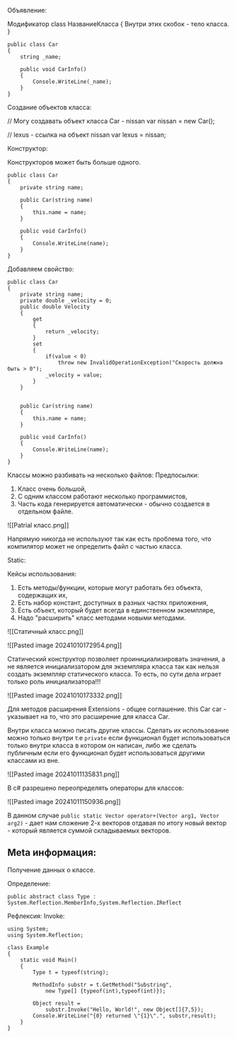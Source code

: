 Объявление:

Модификатор class НазваниеКласса
{
	Внутри этих скобок - тело класса.
}

```
public class Car
{
	string _name;

	public void CarInfo()
	{
		Console.WriteLine(_name);
	}
}
```

Создание объектов класса:

// Могу создавать объект класса Car - nissan
var nissan = new Car();

// lexus - ссылка на объект nissan
var lexus = nissan;

Конструктор:

Конструкторов может быть больше одного.

```
public class Car
{
	private string name;

	public Car(string name)
	{
		this.name = name;
	}

	public void CarInfo()
	{
		Console.WriteLine(name);
	}
}
```

Добавляем свойство:

```
public class Car
{
	private string name;
	private double _velocity = 0;
	public double Velocity
	{
		get
		{
			return _velocity;
		}
		set
		{
			if(value < 0)
				throw new InvalidOperationException("Скорость должна быть > 0");
			_velocity = value;
		}
	}


	public Car(string name)
	{
		this.name = name;
	}

	public void CarInfo()
	{
		Console.WriteLine(name);
	}
}
```

Классы можно разбивать на несколько файлов:
Предпосылки:
1. Класс очень большой,
2. С одним классом работают несколько программистов,
3. Часть кода генерируется автоматически - обычно создается в отдельном файле.

![[Patrial класс.png]]

Напрямую никогда не используют так как есть проблема того, что компилятор может не определить файл с частью класса.

Static:

Кейсы использования:
1. Есть методы/функции, которые могут работать без объекта, содержащих их,
2. Есть набор констант, доступных в разных частях приложения,
3. Есть объект, который будет всегда в единственном экземпляре,
4. Надо "расширить" класс методами новыми методами.

![[Статичный класс.png]]

![[Pasted image 20241010172954.png]]

Статический конструктор позволяет проинициализировать значения, а не является инициализатором для экземпляра класса так как нельзя создать экземпляр статического класса.
То есть, по сути дела играет только роль инициализатора!!!

![[Pasted image 20241010173332.png]]

Для методов расширения Extensions - общее соглашение.
this Car car - указывает на то, что это расширение для класса Car.

Внутри класса можно писать другие классы. Сделать их использование можно только внутри т.е `private` если функционал будет использоваться только внутри класса в котором он написан, либо же сделать публичным если его функционал будет использоваться другими классами из вне.

![[Pasted image 20241011135831.png]]

В c# разрешено переопределять операторы для классов:

![[Pasted image 20241011150936.png]]

В данном случае `public static Vector operator+(Vector arg1, Vector arg2)` - дает нам сложение 2-х векторов отдавая по итогу новый вектор - который является суммой складываемых векторов.

## Meta информация:

Получение данных о классе.

Определение:

	public abstract class Type :
	System.Reflection.MemberInfo,System.Reflection.IReflect

Рефлексия:
Invoke:

	using System;
	using System.Reflection;
	
	class Example
	{
		static void Main()
		{
			Type t = typeof(string);
			
			MethodInfo substr = t.GetMethod("Substring",
				new Type[] {typeof(int),typeof(int)});
			
			Object result = 
				substr.Invoke("Hello, World!", new Object[]{7,5});
			Console.WriteLine("{0} returned \"{1}\".", substr,result);
		}
	}